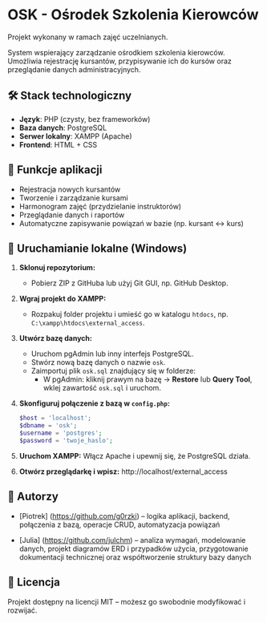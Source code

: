 # OSK - Ośrodek Szkolenia Kierowców

Projekt wykonany w ramach zajęć uczelnianych.

System wspierający zarządzanie ośrodkiem szkolenia kierowców. Umożliwia rejestrację kursantów, przypisywanie ich do kursów oraz przeglądanie danych administracyjnych.

## 🛠 Stack technologiczny

- **Język**: PHP (czysty, bez frameworków)
- **Baza danych**: PostgreSQL
- **Serwer lokalny**: XAMPP (Apache)
- **Frontend**: HTML + CSS

## 🧩 Funkcje aplikacji

- Rejestracja nowych kursantów
- Tworzenie i zarządzanie kursami
- Harmonogram zajęć (przydzielanie instruktorów)
- Przeglądanie danych i raportów
- Automatyczne zapisywanie powiązań w bazie (np. kursant ↔ kurs)

## 🚀 Uruchamianie lokalne (Windows)

1. **Sklonuj repozytorium:**
   - Pobierz ZIP z GitHuba lub użyj Git GUI, np. GitHub Desktop.

2. **Wgraj projekt do XAMPP:**
   - Rozpakuj folder projektu i umieść go w katalogu `htdocs`, np. `C:\xampp\htdocs\external_access`.

3. **Utwórz bazę danych:**
   - Uruchom pgAdmin lub inny interfejs PostgreSQL.
   - Stwórz nową bazę danych o nazwie `osk`.
   - Zaimportuj plik `osk.sql` znajdujący się w folderze:
     - W pgAdmin: kliknij prawym na bazę → **Restore** lub **Query Tool**, wklej zawartość `osk.sql` i uruchom.

4. **Skonfiguruj połączenie z bazą w `config.php`:**
   ```php
   $host = 'localhost';
   $dbname = 'osk';
   $username = 'postgres';
   $password = 'twoje_haslo';

5. **Uruchom XAMPP:**
   Włącz Apache i upewnij się, że PostgreSQL działa.

6. **Otwórz przeglądarkę i wpisz:**
   http://localhost/external_access

## 👥 Autorzy
   - [Piotrek] (https://github.com/g0rzki) – logika aplikacji, backend, połączenia z bazą, operacje CRUD, automatyzacja powiązań
     
   - [Julia] (https://github.com/julchm) – analiza wymagań, modelowanie danych, projekt diagramów ERD i przypadków użycia, przygotowanie dokumentacji technicznej oraz współtworzenie struktury bazy danych
    
## 📜 Licencja
   Projekt dostępny na licencji MIT – możesz go swobodnie modyfikować i rozwijać.
